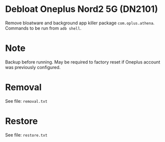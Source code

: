 # Debloat Oneplus Nord2 5G (DN2101)
Remove bloatware and background app killer package `com.oplus.athena`.
Commands to be run from `adb shell`.

# Note
Backup before running.
May be required to factory reset if Oneplus account was previously configured.

# Removal
See file: `removal.txt`

# Restore
See file: `restore.txt`

